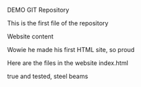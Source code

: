 DEMO GIT Repository

This is the first file of the repository

Website content

Wowie he made his first HTML site, so proud

Here are the files in the website
index.html

true and tested, steel beams